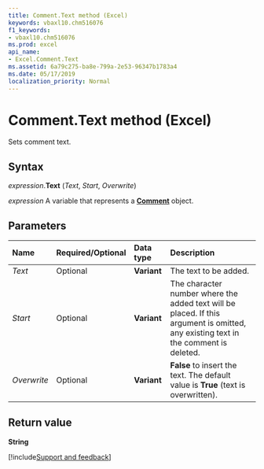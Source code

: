 ```yaml
---
title: Comment.Text method (Excel)
keywords: vbaxl10.chm516076
f1_keywords:
- vbaxl10.chm516076
ms.prod: excel
api_name:
- Excel.Comment.Text
ms.assetid: 6a79c275-ba8e-799a-2e53-96347b1783a4
ms.date: 05/17/2019
localization_priority: Normal
---
```



# Comment.Text method (Excel)

Sets comment text.


## Syntax

_expression_.**Text** (_Text_, _Start_, _Overwrite_)

_expression_ A variable that represents a **[Comment](Excel.Comment.md)** object.


## Parameters

|Name|Required/Optional|Data type|Description|
|:-----|:-----|:-----|:-----|
| _Text_|Optional| **Variant**|The text to be added.|
| _Start_|Optional| **Variant**|The character number where the added text will be placed. If this argument is omitted, any existing text in the comment is deleted.|
| _Overwrite_|Optional| **Variant**| **False** to insert the text. The default value is **True** (text is overwritten).|


## Return value

**String**




[!include[Support and feedback](~/includes/feedback-boilerplate.md)]
